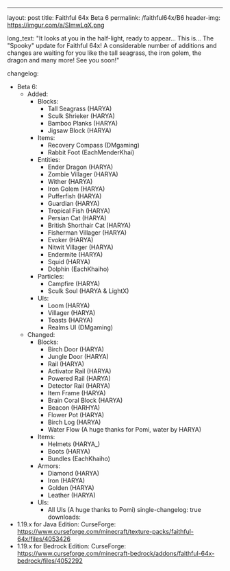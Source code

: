 ---
layout: post
title: Faithful 64x Beta 6
permalink: /faithful64x/B6
header-img: https://imgur.com/a/SImwLqX.png

long_text: "It looks at you in the half-light, ready to appear... This is... The "Spooky" update for Faithful 64x! A considerable number of additions and changes are waiting for you like the tall seagrass, the iron golem, the dragon and many more! See you soon!"

changelog:
  - Beta 6:
    - Added:
      - Blocks:
        - Tall Seagrass (HARYA)
        - Sculk Shrieker (HARYA)
        - Bamboo Planks (HARYA)
        - Jigsaw Block (HARYA)
      - Items:
        - Recovery Compass (DMgaming)
        - Rabbit Foot (EachMenderKhai)
      - Entities:
        - Ender Dragon (HARYA)
        - Zombie Villager (HARYA)
        - Wither (HARYA)
        - Iron Golem (HARYA)
        - Pufferfish (HARYA)
        - Guardian (HARYA)
        - Tropical Fish (HARYA)
        - Persian Cat (HARYA)
        -  British Shorthair Cat (HARYA)
        - Fisherman Villager (HARYA)
        - Evoker (HARYA)
        - Nitwit Villager (HARYA)
        - Endermite (HARYA)
        - Squid (HARYA)
        - Dolphin (EachKhaiho)
      - Particles:
        - Campfire (HARYA)
        - Sculk Soul (HARYA & LightX)
      - UIs:
        - Loom (HARYA)
        - Villager (HARYA)
        - Toasts (HARYA)
        - Realms UI (DMgaming)
    - Changed:
      - Blocks:
        - Birch Door (HARYA)
        - Jungle Door (HARYA)
        - Rail (HARYA)
        - Activator Rail (HARYA)
        - Powered Rail (HARYA)
        - Detector Rail (HARYA)
        - Item Frame (HARYA)
        - Brain Coral Block (HARYA)
        - Beacon (HARHYA)
        - Flower Pot (HARYA)
        - Birch Log (HARYA)
        - Water Flow (A huge thanks for Pomi, water by HARYA)
      - Items:
        - Helmets (HARYA_)
        - Boots (HARYA)
        - Bundles (EachKhaiho)
      - Armors:
        - Diamond (HARYA)
        - Iron (HARYA)
        - Golden (HARYA)
        - Leather (HARYA)
      - UIs:
        - All UIs (A huge thanks to Pomi)
single-changelog: true
downloads:
  - 1.19.x for Java Edition:
      CurseForge: https://www.curseforge.com/minecraft/texture-packs/faithful-64x/files/4053426
  - 1.19.x for Bedrock Edition:
      CurseForge: https://www.curseforge.com/minecraft-bedrock/addons/faithful-64x-bedrock/files/4052292
